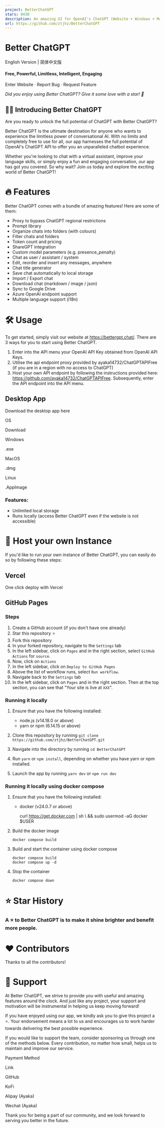 ```yaml
---
project: BetterChatGPT
stars: 8438
description: An amazing UI for OpenAI's ChatGPT (Website + Windows + MacOS + Linux)
url: https://github.com/ztjhz/BetterChatGPT
---
```


**Better ChatGPT**
==================

English Version | 简体中文版

#### **Free, Powerful, Limitless, Intelligent, Engaging**

Enter Website · Report Bug · Request Feature

_Did you enjoy using Better ChatGPT? Give it some love with a star! 🌟_

👋🏻 Introducing Better ChatGPT
-------------------------------

Are you ready to unlock the full potential of ChatGPT with Better ChatGPT?

Better ChatGPT is the ultimate destination for anyone who wants to experience the limitless power of conversational AI. With no limits and completely free to use for all, our app harnesses the full potential of OpenAI's ChatGPT API to offer you an unparalleled chatbot experience.

Whether you're looking to chat with a virtual assistant, improve your language skills, or simply enjoy a fun and engaging conversation, our app has got you covered. So why wait? Join us today and explore the exciting world of Better ChatGPT!

🔥 Features
===========

Better ChatGPT comes with a bundle of amazing features! Here are some of them:

-   Proxy to bypass ChatGPT regional restrictions
-   Prompt library
-   Organize chats into folders (with colours)
-   Filter chats and folders
-   Token count and pricing
-   ShareGPT integration
-   Custom model parameters (e.g. presence\_penalty)
-   Chat as user / assistant / system
-   Edit, reorder and insert any messages, anywhere
-   Chat title generator
-   Save chat automatically to local storage
-   Import / Export chat
-   Download chat (markdown / image / json)
-   Sync to Google Drive
-   Azure OpenAI endpoint support
-   Multiple language support (i18n)

🛠️ Usage
=========

To get started, simply visit our website at https://bettergpt.chat/. There are 3 ways for you to start using Better ChatGPT.

1.  Enter into the API menu your OpenAI API Key obtained from OpenAI API Keys.
2.  Utilise the api endpoint proxy provided by ayaka14732/ChatGPTAPIFree (if you are in a region with no access to ChatGPT)
3.  Host your own API endpoint by following the instructions provided here: https://github.com/ayaka14732/ChatGPTAPIFree. Subsequently, enter the API endpoint into the API menu.

Desktop App
-----------

Download the desktop app here

OS

Download

Windows

.exe

MacOS

.dmg

Linux

.AppImage

### Features:

-   Unlimited local storage
-   Runs locally (access Better ChatGPT even if the website is not accessible)

🛫 Host your own Instance
=========================

If you'd like to run your own instance of Better ChatGPT, you can easily do so by following these steps:

Vercel
------

One click deploy with Vercel

GitHub Pages
------------

### Steps

1.  Create a GitHub account (if you don't have one already)
2.  Star this repository ⭐️
3.  Fork this repository
4.  In your forked repository, navigate to the `Settings` tab
5.  In the left sidebar, click on `Pages` and in the right section, select `GitHub Actions` for `source`.
6.  Now, click on `Actions`
7.  In the left sidebar, click on `Deploy to GitHub Pages`
8.  Above the list of workflow runs, select `Run workflow`.
9.  Navigate back to the `Settings` tab
10.  In the left sidebar, click on `Pages` and in the right section. Then at the top section, you can see that "Your site is live at `XXX`".

### Running it locally

1.  Ensure that you have the following installed:
    
    -   node.js (v14.18.0 or above)
    -   yarn or npm (6.14.15 or above)
2.  Clone this repository by running `git clone https://github.com/ztjhz/BetterChatGPT.git`
    
3.  Navigate into the directory by running `cd BetterChatGPT`
    
4.  Run `yarn` or `npm install`, depending on whether you have yarn or npm installed.
    
5.  Launch the app by running `yarn dev` or `npm run dev`
    

### Running it locally using docker compose

1.  Ensure that you have the following installed:
    
    -   docker (v24.0.7 or above)
        
        curl https://get.docker.com | sh \\
        && sudo usermod -aG docker $USER
        
2.  Build the docker image
    
    ```
    docker compose build
    ```
    
3.  Build and start the container using docker compose
    
    ```
    docker compose build
    docker compose up -d
    ```
    
4.  Stop the container
    
    ```
    docker compose down
    ```
    

⭐️ Star History
===============

### A ⭐️ to **Better ChatGPT** is to make it shine brighter and benefit more people.

❤️ Contributors
===============

Thanks to all the contributors!

🙏 Support
==========

At Better ChatGPT, we strive to provide you with useful and amazing features around the clock. And just like any project, your support and motivation will be instrumental in helping us keep moving forward!

If you have enjoyed using our app, we kindly ask you to give this project a ⭐️. Your endorsement means a lot to us and encourages us to work harder towards delivering the best possible experience.

If you would like to support the team, consider sponsoring us through one of the methods below. Every contribution, no matter how small, helps us to maintain and improve our service.

Payment Method

Link

GitHub

KoFi

Alipay (Ayaka)

Wechat (Ayaka)

Thank you for being a part of our community, and we look forward to serving you better in the future.
